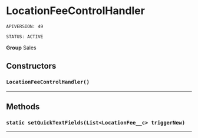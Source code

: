 # LocationFeeControlHandler

`APIVERSION: 49`

`STATUS: ACTIVE`



**Group** Sales

## Constructors
### `LocationFeeControlHandler()`
---
## Methods
### `static setQuickTextFields(List<LocationFee__c> triggerNew)`
---
